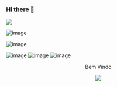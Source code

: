 ### Hi there 👋


<img src="{https://img.shields.io/badge/ProtonMail-8B89CC?style=for-the-badge&logo=protonmail&logoColor=white}" />


![image](https://img.shields.io/badge/Microsoft_Outlook-0078D4?style=for-the-badge&logo=microsoft-outlook&logoColor=white)

![image](https://img.shields.io/badge/Linux-FCC624?style=for-the-badge&logo=linux&logoColor=black)

![image](https://img.shields.io/badge/Kali_Linux-557C94?style=for-the-badge&logo=kali-linux&logoColor=white)
![image](https://img.shields.io/badge/Raspberry%20Pi-A22846?style=for-the-badge&logo=Raspberry%20Pi&logoColor=white)
![image](https://media3.giphy.com/media/keTwQbbQwlNM2RNJsW/giphy.gif?cid=790b76115d6d9a52d971892b73056df9af25df415cf528d5&rid=giphy.gif&ct=g)


<p align="center"> Bem Vindo </p>
<p align="center">   <img alingn="center" src="https://profile-counter.glitch.me/ghsguimaraes/count.svg" /></p>


